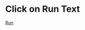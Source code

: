 # Click on Run Text

<a href="https://rawcdn.githack.com/arjitsingh8271/webD/3ebf439b3940f3d3e85797e9bb2214a4cbdcb8ac/calc_using_css_and_jscript/index.html">Run</a>

